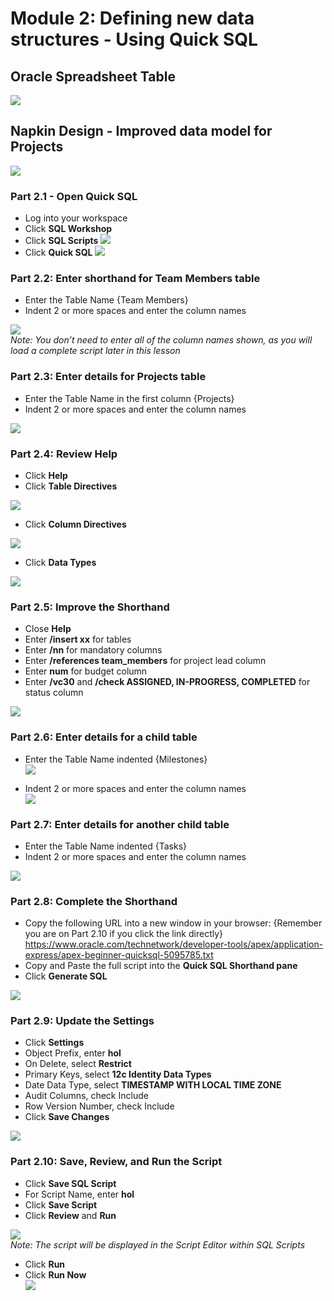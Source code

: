 # Module 2: Defining new data structures - Using Quick SQL

## Oracle Spreadsheet Table
![](https://i.imgur.com/8TkzNms.png[/img])

## Napkin Design - Improved data model for Projects
![](https://i.imgur.com/l8LEEtn.png[/img])

### **Part 2.1** - Open Quick SQL
- Log into your workspace
- Click **SQL Workshop**
- Click **SQL Scripts**
![](https://i.imgur.com/4TBd8Rf.png[/img])
- Click **Quick SQL**
![](https://i.imgur.com/Gdublvv.png[/img])

### **Part 2.2**: Enter shorthand for Team Members table
- Enter the Table Name {Team Members}
- Indent 2 or more spaces and enter the column names

![](https://i.imgur.com/CulnRgR.png[/img])  
*Note: You don’t need to enter all of the column names shown,
as you will load a complete script later in this lesson*

### **Part 2.3**: Enter details for Projects table
- Enter the Table Name in the first column {Projects}
- Indent 2 or more spaces and enter the column names

![](https://i.imgur.com/jtu2T6K.png[/img])

### **Part 2.4**: Review Help

- Click **Help**
- Click **Table Directives**

![](https://i.imgur.com/55CTUHD.png[/img])

- Click **Column Directives**

![](https://i.imgur.com/pV4Sw3X.png[/img])

- Click **Data Types**

![](https://i.imgur.com/6p8xUN6.png[/img])

### **Part 2.5**: Improve the Shorthand

- Close **Help**
- Enter **/insert xx** for tables
- Enter **/nn** for mandatory columns
- Enter **/references team_members** for project lead column
- Enter **num** for budget column
- Enter **/vc30** and **/check ASSIGNED,
IN-PROGRESS, COMPLETED** for
status column

![](https://i.imgur.com/C6zTGtJ.png[/img])

### **Part 2.6**: Enter details for a child table

- Enter the Table Name indented
{Milestones}  
![](https://i.imgur.com/IEYZU5c.png[/img])

- Indent 2 or more spaces and
enter the column names  
![](https://i.imgur.com/qt8TUXO.png[/img])

### **Part 2.7**: Enter details for another child table

- Enter the Table Name indented
{Tasks}
- Indent 2 or more spaces and
enter the column names

![](https://i.imgur.com/VYYEL8e.png[/img])

### **Part 2.8**: Complete the Shorthand

- Copy the following URL into a new window in your browser:
{Remember you are on Part 2.10 if you click the link directly}  
https://www.oracle.com/technetwork/developer-tools/apex/application-express/apex-beginner-quicksql-5095785.txt
- Copy and Paste the full script
into the **Quick SQL Shorthand pane**
- Click **Generate SQL**

![](https://i.imgur.com/9lW6S17.png[/img])

### **Part 2.9**: Update the Settings

- Click **Settings**
- Object Prefix, enter **hol**
- On Delete, select **Restrict**
- Primary Keys, select **12c Identity Data Types**
- Date Data Type, select **TIMESTAMP WITH LOCAL TIME ZONE**
- Audit Columns, check Include
- Row Version Number, check Include
- Click **Save Changes**

![](https://i.imgur.com/nZVvx71.png[/img])

### **Part 2.10**: Save, Review, and Run the Script

- Click **Save SQL Script**
- For Script Name, enter **hol**
- Click **Save Script**
- Click **Review** and **Run**

![](https://i.imgur.com/e2I6k3z.png[/img])  
*Note: The script will be displayed in
the Script Editor within SQL Scripts*
- Click **Run**
- Click **Run Now**  
![](https://i.imgur.com/CyYXjko.png[/img])